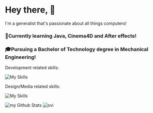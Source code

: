 # Hey there, 👋

I'm a generalist that's passionate about all things computers!

### 📸Currently learning Java, Cinema4D and After effects!

### 🎓Pursuing a Bachelor of Technology degree in Mechanical Engineering!


Development related skills:

![My Skills](https://skillicons.dev/icons?i=js,html,css,bash,bootstrap,python,git,java,mongodb,nodejs,postman,powershell)

Design/Media related skills:

![My Skills](https://skillicons.dev/icons?i=ae,figma,ai,ps)

<p float="left">
 <img src="https://github-readme-stats.vercel.app/api?username=thebluedev&include_all_commits=true&count_private=true&show_icons=true&line_height=20&title_color=2B5BBD&icon_color=1124BB&text_color=A1A1A1&bg_color=0,000000,130F40" alt="my Github Stats"/>
<img src="https://github-readme-stats.vercel.app/api/top-langs?username=thebluedev&show_icons=true&locale=en&layout=compact&theme=chartreuse-dark" alt="ovi"/>
</p>

<!--
**thebluedev/thebluedev** is a ✨ _special_ ✨ repository because its `README.md` (this file) appears on your GitHub profile.

Here are some ideas to get you started:

- 🔭 I’m currently working on ...
- 🌱 I’m currently learning ...
- 👯 I’m looking to collaborate on ...
- 🤔 I’m looking for help with ...
- 💬 Ask me about ...
- 📫 How to reach me: ...
- 😄 Pronouns: ...
- ⚡ Fun fact: ...
-->

